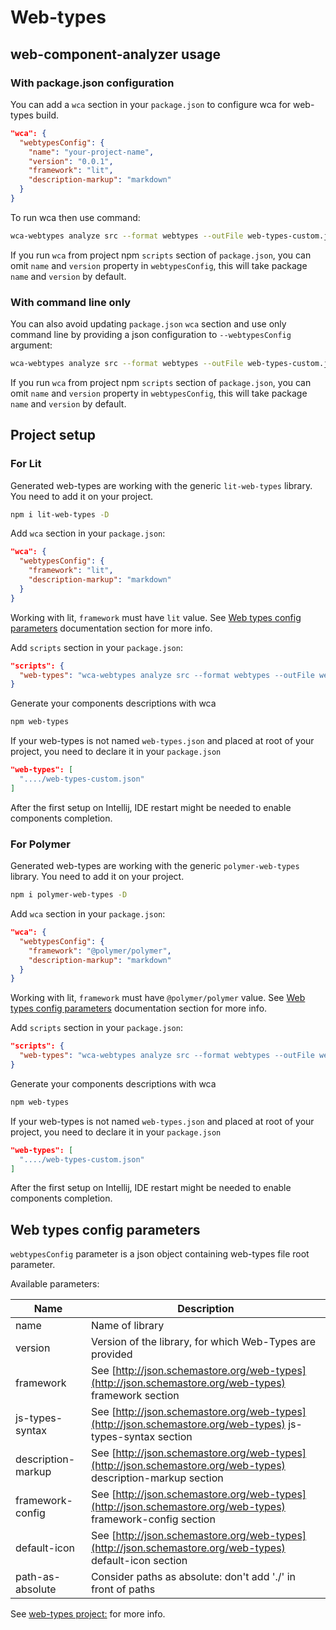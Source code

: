 # Web-types

## web-component-analyzer usage

### With package.json configuration

You can add a `wca` section in your `package.json` to configure wca for web-types build.

```json
"wca": {
  "webtypesConfig": {
    "name": "your-project-name",
    "version": "0.0.1",
    "framework": "lit",
    "description-markup": "markdown"
  }
}
```

To run wca then use command:

```bash
wca-webtypes analyze src --format webtypes --outFile web-types-custom.json
```

If you run `wca` from project npm `scripts` section of `package.json`, you can omit `name` and `version` property
in `webtypesConfig`, this will take package `name` and `version` by default.

### With command line only

You can also avoid updating `package.json` `wca` section and use only command line by providing a json configuration to `--webtypesConfig` argument:

```bash
wca-webtypes analyze src --format webtypes --outFile web-types-custom.json --webtypesConfig='{"name": "your-project-name", "version": "0.0.1", "framework": "lit", "description-markup": "markdown"}'
```

If you run `wca` from project npm `scripts` section of `package.json`, you can omit `name` and `version` property
in `webtypesConfig`, this will take package `name` and `version` by default.

## Project setup

### For Lit

Generated web-types are working with the generic `lit-web-types` library. You need to add it on your project.

<!-- prettier-ignore -->
```bash
npm i lit-web-types -D
```

Add `wca` section in your `package.json`:

```json
"wca": {
  "webtypesConfig": {
    "framework": "lit",
    "description-markup": "markdown"
  }
}
```

Working with lit, `framework` must have `lit` value. See [Web types config parameters](#web-types-config-parameters) documentation section for more info.

Add `scripts` section in your `package.json`:

```json
"scripts": {
  "web-types": "wca-webtypes analyze src --format webtypes --outFile web-types.json"
}
```

Generate your components descriptions with wca

<!-- prettier-ignore -->
```bash
npm web-types
```

If your web-types is not named `web-types.json` and placed at root of your project, you need to declare it in your `package.json`

```json
"web-types": [
  "..../web-types-custom.json"
]
```

After the first setup on Intellij, IDE restart might be needed to enable components completion.

### For Polymer

Generated web-types are working with the generic `polymer-web-types` library. You need to add it on your project.

<!-- prettier-ignore -->
```bash
npm i polymer-web-types -D
```

Add `wca` section in your `package.json`:

```json
"wca": {
  "webtypesConfig": {
    "framework": "@polymer/polymer",
    "description-markup": "markdown"
  }
}
```

Working with lit, `framework` must have `@polymer/polymer` value. See [Web types config parameters](#web-types-config-parameters) documentation section for more info.

Add `scripts` section in your `package.json`:

```json
"scripts": {
  "web-types": "wca-webtypes analyze src --format webtypes --outFile web-types.json"
}
```

Generate your components descriptions with wca

<!-- prettier-ignore -->
```bash
npm web-types
```

If your web-types is not named `web-types.json` and placed at root of your project, you need to declare it in your `package.json`

```json
"web-types": [
  "..../web-types-custom.json"
]
```

After the first setup on Intellij, IDE restart might be needed to enable components completion.

## Web types config parameters

`webtypesConfig` parameter is a json object containing web-types file root parameter.

Available parameters:

| Name               | Description                                                                                                   |
| ------------------ | ------------------------------------------------------------------------------------------------------------- |
| name               | Name of library                                                                                               |
| version            | Version of the library, for which Web-Types are provided                                                      |
| framework          | See [http://json.schemastore.org/web-types](http://json.schemastore.org/web-types) framework section          |
| js-types-syntax    | See [http://json.schemastore.org/web-types](http://json.schemastore.org/web-types) js-types-syntax section    |
| description-markup | See [http://json.schemastore.org/web-types](http://json.schemastore.org/web-types) description-markup section |
| framework-config   | See [http://json.schemastore.org/web-types](http://json.schemastore.org/web-types) framework-config section   |
| default-icon       | See [http://json.schemastore.org/web-types](http://json.schemastore.org/web-types) default-icon section       |
| path-as-absolute   | Consider paths as absolute: don't add './' in front of paths                                                  |

See [web-types project:](https://github.com/JetBrains/web-types) for more info.
